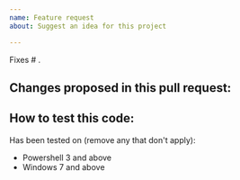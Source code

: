 ```yaml
---
name: Feature request
about: Suggest an idea for this project

---
```


Fixes # .

Changes proposed in this pull request:
 - 

How to test this code:
 - 

Has been tested on (remove any that don't apply):
 - Powershell 3 and above
 - Windows 7 and above
